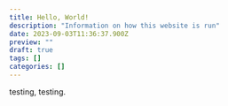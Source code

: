 ```yaml
---
title: Hello, World!
description: "Information on how this website is run"
date: 2023-09-03T11:36:37.900Z
preview: ""
draft: true
tags: []
categories: []
---
```

testing, testing.